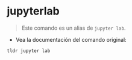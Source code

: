 # jupyterlab

> Este comando es un alias de `jupyter lab`.

- Vea la documentación del comando original:

`tldr jupyter lab`
